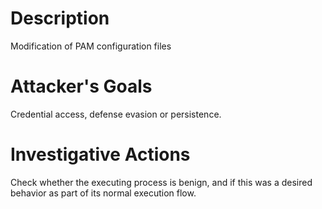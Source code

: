 # Description
Modification of PAM configuration files
# Attacker's Goals
Credential access, defense evasion or persistence.
# Investigative Actions
Check whether the executing process is benign, and if this was a desired behavior as part of its normal execution flow.
